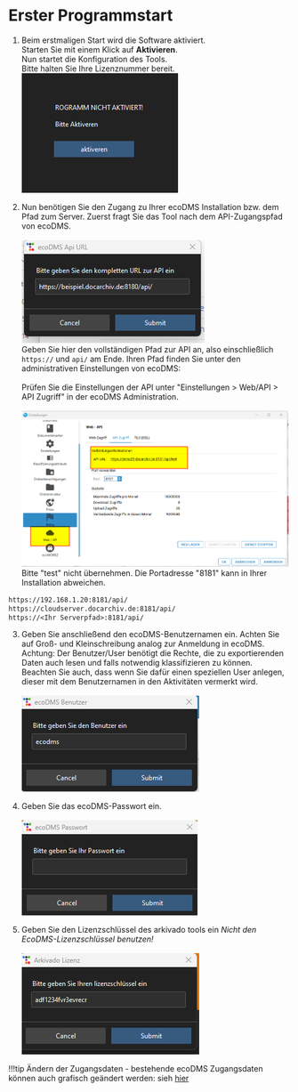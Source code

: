 # Erster Programmstart

1. Beim erstmaligen Start wird die Software aktiviert.    
Starten Sie mit einem Klick auf **Aktivieren**.    
Nun startet die Konfiguration des Tools.    
Bitte halten Sie Ihre Lizenznummer bereit.    
![Aktivieren](../img/aktivieren.png)

2. Nun benötigen Sie den Zugang zu Ihrer ecoDMS Installation bzw. dem Pfad zum Server. Zuerst fragt Sie das Tool nach dem API-Zugangspfad von ecoDMS.    
<br>![EcoDMS URL](../img/ecoDMSurl.png)
<br>Geben Sie hier den vollständigen Pfad zur API an, 
also einschließlich `https://` und `api/` am Ende. 
Ihren Pfad finden Sie unter den administrativen Einstellungen von ecoDMS:
<br><br>Prüfen Sie die Einstellungen der API unter "Einstellungen > Web/API > API Zugriff" in der ecoDMS Administration.
<br><br>![EcoDMS API-Einstellungen](../img/ecoDMSApiEinstellung.png)
<br>Bitte "test" nicht übernehmen. Die Portadresse "8181" kann in Ihrer Installation abweichen.
``` title="Beispielpfade:"
https://192.168.1.20:8181/api/    
https://cloudserver.docarchiv.de:8181/api/
https://<Ihr Serverpfad>:8181/api/
```

3. Geben Sie anschließend den ecoDMS-Benutzernamen ein. Achten Sie auf Groß- und Kleinschreibung analog zur Anmeldung in ecoDMS.
<br>Achtung: Der Benutzer/User benötigt die Rechte, die zu exportierenden Daten auch lesen und falls notwendig klassifizieren zu können.
Beachten Sie auch, dass wenn Sie dafür einen speziellen User anlegen, dieser mit dem Benutzernamen in den Aktivitäten vermerkt wird.
<br><br>![EcoDMS Benutzer](../img/ecoDMSBenutzer.png)

4. Geben Sie das ecoDMS-Passwort ein.
<br><br>![EcoDMS Passwort](../img/ecoDMSPasswort.png)

5. Geben Sie den Lizenzschlüssel des arkivado tools ein
*Nicht den EcoDMS-Lizenzschlüssel benutzen!*
<br><br>![EcoDMS Lizenzschlüssel](../img/Lizenschluessel.png)


!!!tip Ändern der Zugangsdaten
    - bestehende ecoDMS Zugangsdaten können auch grafisch geändert werden: sieh [hier](<../5. Wissenswertes/FAQ/EcoDMS Zugangangsdaten ändern.md>)

